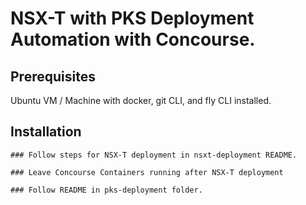 # NSX-T with PKS Deployment Automation with Concourse.


## Prerequisites
Ubuntu VM / Machine with docker, git CLI, and fly CLI installed.


## Installation

    ### Follow steps for NSX-T deployment in nsxt-deployment README.
    
    ### Leave Concourse Containers running after NSX-T deployment
    
    ### Follow README in pks-deployment folder.
